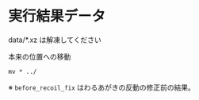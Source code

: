 # 実行結果データ

data/*.xz は解凍してください

本来の位置への移動

```
mv * ../
```

※ `before_recoil_fix` はわるあがきの反動の修正前の結果。
